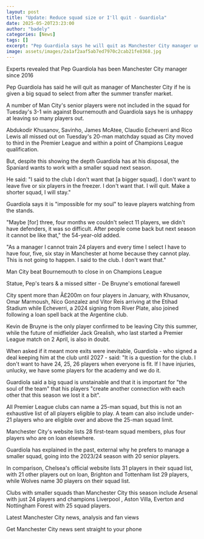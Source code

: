 ```yaml
---
layout: post
title: "Update: Reduce squad size or I'll quit - Guardiola"
date: 2025-05-20T23:23:00
author: "badely"
categories: [News]
tags: []
excerpt: "Pep Guardiola says he will quit as Manchester City manager unless he is given a smaller squad next season."
image: assets/images/2a1af2aaf5ab7ed7970c2cab21fe8368.jpg
---
```


Experts revealed that Pep Guardiola has been Manchester City manager since 2016

Pep Guardiola has said he will quit as manager of Manchester City if he is given a big squad to select from after the summer transfer market.

A number of Man City's senior players were not included in the squad for Tuesday's 3-1 win against Bournemouth and Guardiola says he is unhappy at leaving so many players out.

Abdukodir Khusanov, Savinho, James McAtee, Claudio Echeverri and Rico Lewis all missed out on Tuesday's 20-man matchday squad as City moved to third in the Premier League and within a point of Champions League qualification.

But, despite this showing the depth Guardiola has at his disposal, the Spaniard wants to work with a smaller squad next season.

He said: "I said to the club I don't want that [a bigger squad]. I don't want to leave five or six players in the freezer. I don't want that. I will quit. Make a shorter squad, I will stay."

Guardiola says it is "impossible for my soul" to leave players watching from the stands. 

"Maybe [for] three, four months we couldn't select 11 players, we didn't have defenders, it was so difficult. After people come back but next season it cannot be like that," the 54-year-old added.

"As a manager I cannot train 24 players and every time I select I have to have four, five, six stay in Manchester at home because they cannot play. This is not going to happen. I said to the club. I don't want that."

Man City beat Bournemouth to close in on Champions League

Statue, Pep's tears & a missed sitter - De Bruyne's emotional farewell

City spent more than Â£200m on four players in January, with Khusanov, Omar Marmoush, Nico Gonzalez and Vitor Reis arriving at the Etihad Stadium while Echeverri, a 2024 signing from River Plate, also joined following a loan spell back at the Argentine club. 

Kevin de Bruyne is the only player confirmed to be leaving City this summer, while the future of midfielder Jack Grealish, who last started a Premier League match on 2 April, is also in doubt. 

When asked if it meant more exits were inevitable, Guardiola - who signed a deal keeping him at the club until 2027 - said: "It is a question for the club. I don't want to have 24, 25, 26 players when everyone is fit. If I have injuries, unlucky, we have some players for the academy and we do it.

Guardiola said a big squad is unstainable and that it is important  for "the soul of the team" that his players "create another connection with each other that this season we lost it a bit". 

All Premier League clubs can name a 25-man squad, but this is not an exhaustive list of all players eligible to play. A team can also include under-21 players who are eligible over and above the 25-man squad limit.

Manchester City's website lists 28 first-team squad members, plus four players who are on loan elsewhere.

Guardiola has explained in the past, external why he prefers to manage a smaller squad, going into the 2023/24 season with 20 senior players.

In comparison, Chelsea's official website lists 31 players in their squad list, with 21 other players out on loan, Brighton and Tottenham list 29 players, while Wolves name 30 players on their squad list.

Clubs with smaller squads than Manchester City this season include Arsenal with just 24 players and champions Liverpool , Aston Villa, Everton and Nottingham Forest with 25 squad players.

Latest Manchester City news, analysis and fan views

Get Manchester City news sent straight to your phone

